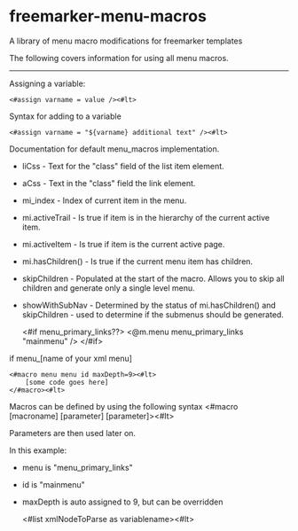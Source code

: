 freemarker-menu-macros
======================

A library of menu macro modifications for freemarker templates


The following covers information for using all menu macros.
_______________________________

Assigning a variable:

    <#assign varname = value /><#lt>

Syntax for adding to a variable

    <#assign varname = "${varname} additional text" /><#lt>


Documentation for default menu_macros implementation.

* liCss - Text for the "class" field of the list item element.
* aCss - Text in the "class" field the link element.
* mi_index - Index of current item in the menu.
* mi.activeTrail - Is true if item is in the hierarchy of the current active item.
* mi.activeItem - Is true if item is the current active page.
* mi.hasChildren() - Is true if the current menu item has children.
* skipChildren - Populated at the start of the macro. Allows you to skip all children and generate only a single level menu.
* showWithSubNav - Determined by the status of mi.hasChildren() and skipChildren - used to determine if the submenus should be generated.


    <#if menu_primary_links??>
    	<@m.menu menu_primary_links "mainmenu" />
    </#if>

if menu_[name of your xml menu]

    <#macro menu menu id maxDepth=9><#lt>
    	[some code goes here]
    </#macro><#lt>

Macros can be defined by using the following syntax
    <#macro [macroname] [parameter] [parameter]><#lt>

Parameters are then used later on.

In this example:
* menu is "menu_primary_links"
* id is "mainmenu"
* maxDepth is auto assigned to 9, but can be overridden

    <#list xmlNodeToParse as variablename><#lt>
